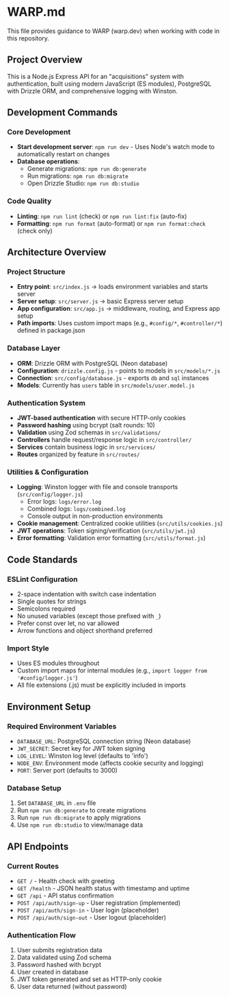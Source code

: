 # WARP.md

This file provides guidance to WARP (warp.dev) when working with code in this repository.

## Project Overview

This is a Node.js Express API for an "acquisitions" system with authentication, built using modern JavaScript (ES modules), PostgreSQL with Drizzle ORM, and comprehensive logging with Winston.

## Development Commands

### Core Development

- **Start development server**: `npm run dev` - Uses Node's watch mode to automatically restart on changes
- **Database operations**:
  - Generate migrations: `npm run db:generate`
  - Run migrations: `npm run db:migrate`
  - Open Drizzle Studio: `npm run db:studio`

### Code Quality

- **Linting**: `npm run lint` (check) or `npm run lint:fix` (auto-fix)
- **Formatting**: `npm run format` (auto-format) or `npm run format:check` (check only)

## Architecture Overview

### Project Structure

- **Entry point**: `src/index.js` → loads environment variables and starts server
- **Server setup**: `src/server.js` → basic Express server setup
- **App configuration**: `src/app.js` → middleware, routing, and Express app setup
- **Path imports**: Uses custom import maps (e.g., `#config/*`, `#controller/*`) defined in package.json

### Database Layer

- **ORM**: Drizzle ORM with PostgreSQL (Neon database)
- **Configuration**: `drizzle.config.js` - points to models in `src/models/*.js`
- **Connection**: `src/config/database.js` - exports `db` and `sql` instances
- **Models**: Currently has `users` table in `src/models/user.model.js`

### Authentication System

- **JWT-based authentication** with secure HTTP-only cookies
- **Password hashing** using bcrypt (salt rounds: 10)
- **Validation** using Zod schemas in `src/validations/`
- **Controllers** handle request/response logic in `src/controller/`
- **Services** contain business logic in `src/services/`
- **Routes** organized by feature in `src/routes/`

### Utilities & Configuration

- **Logging**: Winston logger with file and console transports (`src/config/logger.js`)
  - Error logs: `logs/error.log`
  - Combined logs: `logs/combined.log`
  - Console output in non-production environments
- **Cookie management**: Centralized cookie utilities (`src/utils/cookies.js`)
- **JWT operations**: Token signing/verification (`src/utils/jwt.js`)
- **Error formatting**: Validation error formatting (`src/utils/format.js`)

## Code Standards

### ESLint Configuration

- 2-space indentation with switch case indentation
- Single quotes for strings
- Semicolons required
- No unused variables (except those prefixed with `_`)
- Prefer const over let, no var allowed
- Arrow functions and object shorthand preferred

### Import Style

- Uses ES modules throughout
- Custom import maps for internal modules (e.g., `import logger from '#config/logger.js'`)
- All file extensions (.js) must be explicitly included in imports

## Environment Setup

### Required Environment Variables

- `DATABASE_URL`: PostgreSQL connection string (Neon database)
- `JWT_SECRET`: Secret key for JWT token signing
- `LOG_LEVEL`: Winston log level (defaults to 'info')
- `NODE_ENV`: Environment mode (affects cookie security and logging)
- `PORT`: Server port (defaults to 3000)

### Database Setup

1. Set `DATABASE_URL` in `.env` file
2. Run `npm run db:generate` to create migrations
3. Run `npm run db:migrate` to apply migrations
4. Use `npm run db:studio` to view/manage data

## API Endpoints

### Current Routes

- `GET /` - Health check with greeting
- `GET /health` - JSON health status with timestamp and uptime
- `GET /api` - API status confirmation
- `POST /api/auth/sign-up` - User registration (implemented)
- `POST /api/auth/sign-in` - User login (placeholder)
- `POST /api/auth/sign-out` - User logout (placeholder)

### Authentication Flow

1. User submits registration data
2. Data validated using Zod schema
3. Password hashed with bcrypt
4. User created in database
5. JWT token generated and set as HTTP-only cookie
6. User data returned (without password)
